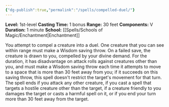 ```yaml
---
{"dg-publish":true,"permalink":"/spells/compelled-duel/"}
---
```


**Level:** 1st-level
**Casting Time:** 1 bonus
**Range:** 30 feet
**Components:** V
**Duration:** 1 minute
**School:** [[Spells/Schools of Magic/Enchantment\|Enchantment]]

You attempt to compel a creature into a duel. One creature that you can see within range must make a Wisdom saving throw. On a failed save, the creature is drawn to you, compelled by your divine demand. For the duration, it has disadvantage on attack rolls against creatures other than you, and must make a Wisdom saving throw each time it attempts to move to a space that is more than 30 feet away from you; if it succeeds on this saving throw, this spell doesn't restrict the target's movement for that turn.
The spell ends if you attack any other creature, if you cast a spell that targets a hostile creature other than the target, if a creature friendly to you damages the target or casts a harmful spell on it, or if you end your turn more than 30 feet away from the target.